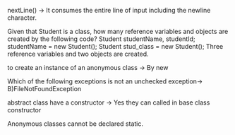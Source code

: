

nextLine() -> It consumes the entire line of input including the newline character.

Given that Student is a class, how many reference variables and objects are created by the following code?
    Student studentName, studentId;
    studentName = new Student();
    Student stud_class = new Student();
    Three reference variables and two objects are created.


to create an instance of an anonymous class -> By new

Which of the following exceptions is not an unchecked exception-> B)FileNotFoundException


abstract class have a constructor -> Yes
they can called in base class constructor


Anonymous classes cannot be declared static.


